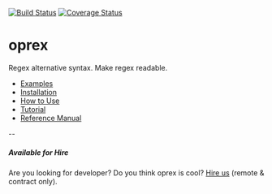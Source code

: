 [![Build Status](https://travis-ci.org/rooney/oprex.svg?branch=master)](https://travis-ci.org/rooney/oprex)
[![Coverage Status](https://coveralls.io/repos/rooney/oprex/badge.svg?branch=master&service=github)](https://coveralls.io/repos/rooney/oprex/badge.svg?branch=master&service=github)

# oprex
Regex alternative syntax. Make regex readable.

- [Examples](https://github.com/rooney/oprex/wiki/Examples)
- [Installation](https://github.com/rooney/oprex/wiki/Installation,-How-to-Use)
- [How to Use](https://github.com/rooney/oprex/wiki/Installation,-How-to-Use#usage)
- [Tutorial](https://github.com/rooney/oprex/wiki/Tutorial)
- [Reference Manual](https://github.com/rooney/oprex/wiki/Reference-Manual)

--

##### Available for Hire

Are you looking for developer? Do you think oprex is cool? [Hire us](mailto:panduwana@gmail.com) (remote & contract only).
